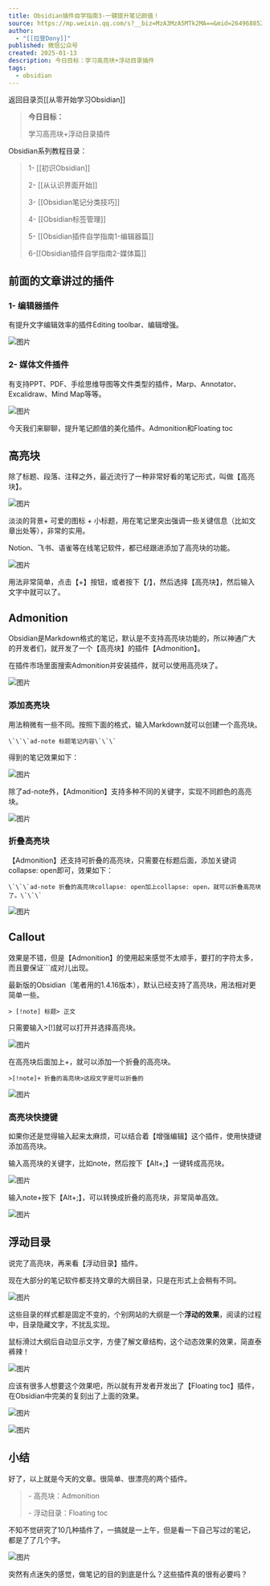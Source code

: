 ```yaml
---
title: Obsidian插件自学指南3-一键提升笔记颜值！
source: https://mp.weixin.qq.com/s?__biz=MzA3MzA5MTk2MA==&mid=2649688526&idx=1&sn=6233a49037c360b910a13cbcaaef68c9&chksm=870ff7d9b0787ecf980bd5e4ef0b9fc05fd0a85e1f024049d2930ff358a0b6964bb962591a9a&cur_album_id=3189343285316665351&scene=189#wechat_redirect
author:
  - "[[拉登Dony]]"
published: 微信公众号
created: 2025-01-13
description: 今日目标：学习高亮块+浮动目录插件
tags:
  - obsidian
---
```

返回目录页[[从零开始学习Obsidian]]

> **今日目标：**
> 
> 学习高亮块+浮动目录插件

Obsidian系列教程目录：

> 1- [[初识Obsidian]]
> 
> 2- [[从认识界面开始]]
> 
> 3- [[Obsidian笔记分类技巧]]
> 
> 4- [[Obsidian标签管理]]
> 
> 5- [[Obsidian插件自学指南1-编辑器篇]]
> 
> 6-[[Obsidian插件自学指南2-媒体篇]]


## 前面的文章讲过的插件

### 1- 编辑器插件

有提升文字编辑效率的插件Editing toolbar、编辑增强。

![图片](https://mmbiz.qpic.cn/sz_mmbiz_png/VpIHXp1jib5SEJUjiaEcyaDzGWjM3ticbNHAM0Kfm8Stw9bH4IuFCiaYbhoPkl0JiccPpcCZ9Tbc09Wu17QVSlFoOMA/640?wx_fmt=png&from=appmsg&tp=webp&wxfrom=5&wx_lazy=1&wx_co=1)

### 2- 媒体文件插件

有支持PPT、PDF、手绘思维导图等文件类型的插件，Marp、Annotator、Excalidraw、Mind Map等等。

![图片](https://mmbiz.qpic.cn/sz_mmbiz_gif/VpIHXp1jib5SEJUjiaEcyaDzGWjM3ticbNHicf9mnYA2mR4qZ0qBIhY2UZwYH9dZ1EYuczvIJ288Y5LvHePibOVZicGQ/640?wx_fmt=gif&from=appmsg&tp=webp&wxfrom=5&wx_lazy=1&wx_co=1)


今天我们来聊聊，提升笔记颜值的美化插件。Admonition和Floating toc

## 高亮块

除了标题、段落、注释之外，最近流行了一种非常好看的笔记形式，叫做【高亮块】。

![图片](https://mmbiz.qpic.cn/sz_mmbiz_png/VpIHXp1jib5SEJUjiaEcyaDzGWjM3ticbNHa6ib8UyTxzB2c6vREXlFF8r7bPeicibtfxkfRm1v9nXwZl3tn4OFkVd1Q/640?wx_fmt=png&from=appmsg&tp=webp&wxfrom=5&wx_lazy=1&wx_co=1)

淡淡的背景+ 可爱的图标 + 小标题，用在笔记里突出强调一些关键信息（比如文章出处等），非常的实用。

Notion、飞书、语雀等在线笔记软件，都已经跟进添加了高亮块的功能。

![图片](https://mmbiz.qpic.cn/sz_mmbiz_gif/VpIHXp1jib5SEJUjiaEcyaDzGWjM3ticbNHXYECTKWHSI9pVfdUDtJXOl5duGPMagom3D3vq6z7AjlzkJjUiagopicg/640?wx_fmt=gif&from=appmsg&tp=webp&wxfrom=5&wx_lazy=1&wx_co=1)

用法非常简单，点击【+】按钮，或者按下【/】，然后选择【高亮块】，然后输入文字中就可以了。

## Admonition

Obsidian是Markdown格式的笔记，默认是不支持高亮块功能的，所以神通广大的开发者们，就开发了一个【高亮块】的插件【Admonition】。

在插件市场里面搜索Admonition并安装插件，就可以使用高亮块了。

![图片](https://mmbiz.qpic.cn/sz_mmbiz_png/VpIHXp1jib5SEJUjiaEcyaDzGWjM3ticbNHtfzCEAa0rGU1edsuKTMJdZVu6OgqKqZDLmnaUUVkS0lQ26TJB8uZsQ/640?wx_fmt=png&from=appmsg&tp=webp&wxfrom=5&wx_lazy=1&wx_co=1)

### 添加高亮块

用法稍微有一些不同。按照下面的格式，输入Markdown就可以创建一个高亮块。

```
\`\`\`ad-note 标题笔记内容\`\`\`
```

得到的笔记效果如下：

![图片](https://mmbiz.qpic.cn/sz_mmbiz_gif/VpIHXp1jib5SEJUjiaEcyaDzGWjM3ticbNHQ1GlKE9U379ibdf6098NjXcqmyzKsfKWAmCs6DqTGib4ZhLfsh3juR5w/640?wx_fmt=gif&from=appmsg&tp=webp&wxfrom=5&wx_lazy=1&wx_co=1)

除了ad-note外，【Admonition】支持多种不同的关键字，实现不同颜色的高亮块。

![图片](https://mmbiz.qpic.cn/sz_mmbiz_png/VpIHXp1jib5SEJUjiaEcyaDzGWjM3ticbNHAnA4VTXhLyvdxA5bQSz0HRMJruthv2HD7caetwNiaiaX2jQ4zn6jay2Q/640?wx_fmt=png&from=appmsg&tp=webp&wxfrom=5&wx_lazy=1&wx_co=1)

### 折叠高亮块

【Admonition】还支持可折叠的高亮块，只需要在标题后面，添加关键词collapse: open即可，效果如下：

```
\`\`\`ad-note 折叠的高亮块collapse: open加上collapse: open，就可以折叠高亮块了。\`\`\`
```
![图片](https://mmbiz.qpic.cn/sz_mmbiz_gif/VpIHXp1jib5SEJUjiaEcyaDzGWjM3ticbNH6LZickGqVFZjD041GmrwNGoWYN0dWfAGgPkGn7tjzhAiaLVjic6GOV2fw/640?wx_fmt=gif&from=appmsg&tp=webp&wxfrom=5&wx_lazy=1&wx_co=1)

## Callout

效果是不错，但是【Admonition】的使用起来感觉不太顺手，要打的字符太多，而且要保证\`\`\`成对儿出现。

最新版的Obsidian（笔者用的1.4.16版本），默认已经支持了高亮块，用法相对更简单一些。

```
> [!note] 标题> 正文
```

只需要输入>\[!\]就可以打开并选择高亮块。

![图片](https://mmbiz.qpic.cn/sz_mmbiz_gif/VpIHXp1jib5SEJUjiaEcyaDzGWjM3ticbNHtZxxlwnR8zdSR86gGFpNr6nywWpRERUdYiaNEAkRVbqicGoCFCLvgzyg/640?wx_fmt=gif&from=appmsg&tp=webp&wxfrom=5&wx_lazy=1&wx_co=1)

在高亮块后面加上+，就可以添加一个折叠的高亮块。

```
>[!note]+ 折叠的高亮块>这段文字是可以折叠的
```
![图片](https://mmbiz.qpic.cn/sz_mmbiz_gif/VpIHXp1jib5SEJUjiaEcyaDzGWjM3ticbNH8nhalNm0QfNkw1aooDC0PQrXiaLdLo9asVZ9pE8u1pazH4TAGobG89A/640?wx_fmt=gif&from=appmsg&tp=webp&wxfrom=5&wx_lazy=1&wx_co=1)

### 高亮块快捷键

如果你还是觉得输入起来太麻烦，可以结合着【增强编辑】这个插件，使用快捷键添加高亮块。

输入高亮块的关键字，比如note，然后按下【Alt+;】一键转成高亮块。

![图片](https://mmbiz.qpic.cn/sz_mmbiz_gif/VpIHXp1jib5SEJUjiaEcyaDzGWjM3ticbNHZibyCN1P9icDDQ8g2pU5rdZoeGh6SZPmmbXeNDcumt3JiaUy7icYmX5lPA/640?wx_fmt=gif&from=appmsg&tp=webp&wxfrom=5&wx_lazy=1&wx_co=1)

输入note+按下【Alt+;】，可以转换成折叠的高亮块，非常简单高效。

![图片](https://mmbiz.qpic.cn/sz_mmbiz_gif/VpIHXp1jib5SEJUjiaEcyaDzGWjM3ticbNHMz4oLE2ZoykywkQQibRx1afqqmTRwxza2RACx3wAs7j96FkicaxVfPFg/640?wx_fmt=gif&from=appmsg&tp=webp&wxfrom=5&wx_lazy=1&wx_co=1)

## 浮动目录

说完了高亮块，再来看【浮动目录】插件。

现在大部分的笔记软件都支持文章的大纲目录，只是在形式上会稍有不同。

![图片](https://mmbiz.qpic.cn/sz_mmbiz_png/VpIHXp1jib5SEJUjiaEcyaDzGWjM3ticbNHzkcHAIoPC3kA5XjFW7t3VooMgLpjLiaEe7AKLzxQw25xhdYpoiae488A/640?wx_fmt=png&from=appmsg&tp=webp&wxfrom=5&wx_lazy=1&wx_co=1)

这些目录的样式都是固定不变的，个别网站的大纲是一个**浮动的效果**，阅读的过程中，目录隐藏文字，不扰乱实现。

鼠标滑过大纲后自动显示文字，方便了解文章结构，这个动态效果的效果，简直泰裤辣！

![图片](https://mmbiz.qpic.cn/sz_mmbiz_gif/VpIHXp1jib5SEJUjiaEcyaDzGWjM3ticbNHXYjORiaadOeyGvas65vSUZUk3lGYqUKiaaylZmZvsHv3NjiadUZM8WqjA/640?wx_fmt=gif&from=appmsg&tp=webp&wxfrom=5&wx_lazy=1&wx_co=1)

应该有很多人想要这个效果吧，所以就有开发者开发出了【Floating toc】插件，在Obsidian中完美的复刻出了上面的效果。

![图片](https://mmbiz.qpic.cn/sz_mmbiz_png/VpIHXp1jib5SEJUjiaEcyaDzGWjM3ticbNHmXY5QcgSiczrZqibPoWJvAkg8N1NXN12eDDeaMAaQ27ibaYdgQZAdQwkg/640?wx_fmt=png&from=appmsg&tp=webp&wxfrom=5&wx_lazy=1&wx_co=1)

![图片](https://mmbiz.qpic.cn/sz_mmbiz_gif/VpIHXp1jib5SEJUjiaEcyaDzGWjM3ticbNHHI0fpJb0PGkhwsWLxdNia88UPkYaYW7BYSbpde5ctAZN0z2ylMNWXKw/640?wx_fmt=gif&from=appmsg&tp=webp&wxfrom=5&wx_lazy=1&wx_co=1)

## 小结

好了，以上就是今天的文章。很简单、很漂亮的两个插件。

> \- 高亮块：Admonition
> 
> \- 浮动目录：Floating toc

不知不觉研究了10几种插件了，一搞就是一上午，但是看一下自己写过的笔记，都是了了几个字。

![图片](https://mmbiz.qpic.cn/sz_mmbiz_png/VpIHXp1jib5SEJUjiaEcyaDzGWjM3ticbNH6R7Px35M1QcFBReTJE4OHfR65jG0YohcZy9DK7P8nINlp6v18Anh0Q/640?wx_fmt=png&from=appmsg&tp=webp&wxfrom=5&wx_lazy=1&wx_co=1)

突然有点迷失的感觉，做笔记的目的到底是什么？这些插件真的很有必要吗？
